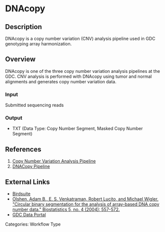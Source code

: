 # DNAcopy

## Description ##

DNAcopy is a copy number variation (CNV) analysis pipeline used in GDC genotyping array harmonization.

## Overview ##

DNAcopy is one of the three copy number variation analysis pipelines at the GDC. CNV analysis is performed with DNAcopy using tumor and normal alignments and generates copy number variation data.


### Input

Submitted sequencing reads

### Output

* TXT (Data Type: Copy Number Segment, Masked Copy Number Segment)

## References ##

1. [Copy Number Variation Analysis Pipeline](/Data/Bioinformatics_Pipelines/CNV_Pipeline/)
1. [DNACopy Pipeline](/Data/Bioinformatics_Pipelines/CNV_Pipeline/#dnacopy-pipeline)

## External Links ##

* [Birdsuite](https://www.broadinstitute.org/scientific-community/science/programs/medical-and-population-genetics/birdsuite/birdsuite)
* [Olshen, Adam B., E. S. Venkatraman, Robert Lucito, and Michael Wigler. "Circular binary segmentation for the analysis of array-based DNA copy number data." Biostatistics 5, no. 4 (2004): 557-572.](http://biostatistics.oxfordjournals.org/content/5/4/557.short)
* [GDC Data Portal](https://portal.gdc.cancer.gov)

Categories: Workflow Type